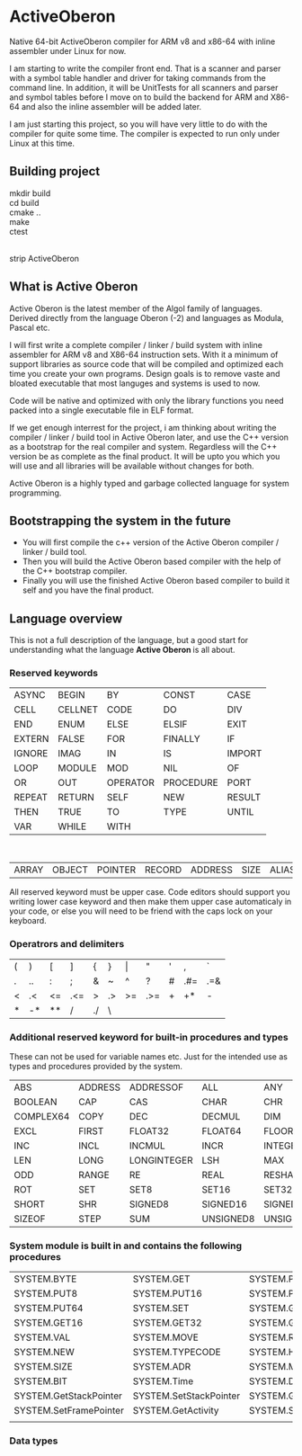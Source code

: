 # ActiveOberon
Native 64-bit ActiveOberon compiler for ARM v8 and x86-64 with inline assembler under Linux for now.

I am starting to write the compiler front end. That is a scanner and parser with a symbol table handler and driver for taking commands from the command line.
In addition, it will be UnitTests for all scanners and parser and symbol tables before I move on to build the backend for ARM and X86-64 and also the inline
assembler will be added later.

I am just starting this project, so you will have very little to do with the compiler for quite some time. The compiler is expected to run only under Linux at this time.

## Building project
mkdir build <br />
cd build <br />
cmake .. <br />
make <br />
ctest <br />
<br />

strip ActiveOberon <br />

## What is Active Oberon

Active Oberon is the latest member of the Algol family of languages. Derived directly from the language Oberon (-2) and languages as Modula, Pascal etc.

I will first write a complete compiler / linker / build system with inline assembler for ARM v8 and X86-64 instruction sets. With it a minimum of support
libraries as source code that will be compiled and optimized each time you create your own programs. Design goals is to remove vaste and bloated executable
that most languges and systems is used to now.

Code will be native and optimized with only the library functions you need packed into a single executable file in ELF format.

If we get enough interrest for the project, i am thinking about writing the compiler / linker / build tool in Active Oberon later, and use the C++ version as
a bootstrap for the real compiler and system. Regardless will the C++ version be as complete as the final product. It will be upto you which you will use and
all libraries will be available without changes for both.

Active Oberon is a highly typed and garbage collected language for system programming.

## Bootstrapping the system in the future

* You will first compile the c++ version of the Active Oberon compiler / linker / build tool.
* Then you will build the Active Oberon based compiler with the help of the C++ bootstrap compiler.
* Finally you will use the finished Active Oberon based compiler to build it self and you have the final product.

## Language overview

This is not a full description of the language, but a good start for understanding what the language <b> Active Oberon </b> is all about.

### Reserved keywords

<TABLE>
  <TR> <TD> ASYNC </TD> <TD> BEGIN </TD> <TD> BY </TD> <TD> CONST </TD> <TD> CASE </TD> </TR>
  <TR> <TD> CELL </TD> <TD> CELLNET </TD> <TD> CODE </TD> <TD> DO </TD> <TD> DIV </TD> </TR>
  <TR> <TD> END </TD> <TD> ENUM </TD> <TD> ELSE </TD> <TD> ELSIF </TD> <TD> EXIT </TD> </TR>
  <TR> <TD> EXTERN </TD> <TD> FALSE </TD> <TD> FOR </TD> <TD> FINALLY </TD> <TD> IF </TD> </TR>
  <TR> <TD> IGNORE </TD> <TD> IMAG </TD> <TD> IN </TD> <TD> IS </TD> <TD> IMPORT </TD> </TR>
  <TR> <TD> LOOP </TD> <TD> MODULE </TD> <TD> MOD </TD> <TD> NIL </TD> <TD> OF </TD> </TR>
  <TR> <TD> OR </TD> <TD> OUT </TD> <TD> OPERATOR </TD> <TD> PROCEDURE </TD> <TD> PORT </TD> </TR>
  <TR> <TD> REPEAT </TD> <TD> RETURN </TD> <TD> SELF </TD> <TD> NEW </TD> <TD> RESULT </TD> </TR>
  <TR> <TD> THEN </TD> <TD> TRUE </TD> <TD> TO </TD> <TD> TYPE </TD> <TD> UNTIL </TD> </TR>
  <TR> <TD> VAR </TD> <TD> WHILE </TD> <TD> WITH </TD> <TD>  </TD> <TD>  </TD> </TR>
</TABLE>

<BR /> 

<tABLE>
  <TR> <TD> ARRAY </TD> <TD> OBJECT </TD> <TD> POINTER </TD> <TD> RECORD </TD> <TD> ADDRESS </TD> <TD> SIZE </TD> <TD> ALIAS </TD> </TR>
</tABLE>

All reserved keyword must be upper case. Code editors should support you writing lower case keyword and then make them upper case automaticaly in your code, 
or else you will need to be friend with the caps lock on your keyboard.

### Operatrors and delimiters

<TABLE>
   <TR>  <TD> ( </TD> <TD> ) </TD> <TD> [ </TD> <TD> ] </TD> <TD> { </TD> <TD> } </TD> <TD> | </TD> <TD> " </TD> <TD> ' </TD> <TD> , </TD> <TD> ` </TD> </TR>
   <TR>  <TD> . </TD> <TD> .. </TD> <TD> : </TD> <TD> ; </TD> <TD> & </TD> <TD> ~ </TD> <TD> ^ </TD> <TD> ? </TD> <TD> # </TD> <TD> .#= </TD> <TD> .=& </TD> </TR>
   <TR>  <TD> &lt;  </TD> <TD> .&lt; </TD> <TD> &lt;= </TD> <TD> .&lt;= </TD> <TD> &gt; </TD> <TD> .&gt; </TD> <TD> &gt;= </TD> <TD> .&gt;= </TD> <TD> + </TD> <TD> +* </TD> <TD> - </TD> </TR>
   <TR>  <TD> * </TD> <TD> -* </TD> <TD> ** </TD> <TD> / </TD> <TD> ./ </TD> <TD> \ </TD> </TR>
</TABLE>

### Additional reserved keyword for built-in procedures and types

These can not be used for variable names etc. Just for the intended use as types and procedures provided by the system.

<TABLE>
  <TR> <TD> ABS </TD> <TD> ADDRESS </TD> <TD> ADDRESSOF </TD> <TD> ALL </TD> <TD> ANY </TD> <TD> ASH </TD> <TD> ASSERT </TD> </TR>
  <TR> <TD> BOOLEAN </TD> <TD> CAP </TD> <TD> CAS </TD> <TD> CHAR </TD> <TD> CHR </TD> <TD> COMPLEX </TD> <TD> COMPLEX32 </TD>  </TR>
  <TR> <TD> COMPLEX64 </TD> <TD> COPY </TD> <TD> DEC </TD> <TD> DECMUL </TD> <TD> DIM </TD> <TD> ENTER </TD> <TD> ENTIERH </TD> </TR>
  <TR> <TD> EXCL </TD> <TD> FIRST </TD> <TD> FLOAT32 </TD> <TD> FLOAT64 </TD> <TD> FLOOR </TD> <TD> HALT </TD> <TD> IM </TD> </TR>
  <TR> <TD> INC </TD> <TD> INCL </TD> <TD> INCMUL </TD> <TD> INCR </TD> <TD> INTEGER </TD> <TD> INTEGERSET </TD> <TD> LAST </TD>  </TR>
  <TR> <TD> LEN </TD> <TD> LONG </TD> <TD> LONGINTEGER </TD> <TD> LSH </TD> <TD> MAX </TD> <TD> MIN </TD> <TD> OBJECT </TD> </TR>
  <TR> <TD> ODD </TD> <TD> RANGE </TD> <TD> RE </TD> <TD> REAL </TD> <TD> RESHAPE </TD> <TD> ROL </TD> <TD> ROR </TD> </TR>
  <TR> <TD> ROT </TD> <TD> SET </TD> <TD> SET8 </TD> <TD> SET16 </TD> <TD> SET32 </TD> <TD> SET64 </TD> <TD> SHL </TD> </TR>
  <TR> <TD> SHORT </TD> <TD> SHR </TD> <TD> SIGNED8 </TD> <TD> SIGNED16 </TD> <TD> SIGNED32 </TD> <TD> SIGNED64 </TD> <TD> SIZE </TD> </TR>
  <TR> <TD> SIZEOF </TD> <TD> STEP </TD> <TD> SUM </TD> <TD> UNSIGNED8 </TD> <TD> UNSIGNED16 </TD> <TD> UNSIGNED32 </TD> <TD> UNSIGNED64 </TD> </TR>
</TABLE>

### System module is built in and contains the following procedures

<TABLE>
  <TR>  <TD> SYSTEM.BYTE </TD> <TD> SYSTEM.GET </TD> <TD> SYSTEM.PUT </TD> </TR>
  <TR>  <TD> SYSTEM.PUT8 </TD> <TD> SYSTEM.PUT16 </TD> <TD> SYSTEM.PUT32 </TD> </TR>
  <TR>  <TD> SYSTEM.PUT64 </TD> <TD> SYSTEM.SET </TD> <TD> SYSTEM.GET8 </TD> </TR>
  <TR>  <TD> SYSTEM.GET16 </TD> <TD> SYSTEM.GET32 </TD> <TD> SYSTEM.GET64 </TD> </TR>
  <TR>  <TD> SYSTEM.VAL </TD> <TD> SYSTEM.MOVE </TD> <TD> SYSTEM.REF </TD> </TR>
  <TR>  <TD> SYSTEM.NEW </TD> <TD> SYSTEM.TYPECODE </TD> <TD> SYSTEM.HALT </TD> </TR>
  <TR>  <TD> SYSTEM.SIZE </TD> <TD> SYSTEM.ADR </TD> <TD> SYSTEM.MSK </TD> </TR>
  <TR>  <TD> SYSTEM.BIT </TD> <TD> SYSTEM.Time </TD> <TD> SYSTEM.Date </TD> </TR>
  <TR>  <TD> SYSTEM.GetStackPointer </TD> <TD> SYSTEM.SetStackPointer </TD> <TD> SYSTEM.GetFRameBuffer </TD> </TR>
  <TR>  <TD> SYSTEM.SetFramePointer </TD> <TD> SYSTEM.GetActivity </TD> <TD> SYSTEM.SetActivity </TD> </TR>
  <TR>  <TD> </TD> <TD> </TD> <TD> </TD> </TR>
</TABLE>


### Data types

